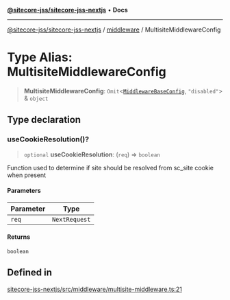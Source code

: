 [**@sitecore-jss/sitecore-jss-nextjs**](../../README.md) • **Docs**

***

[@sitecore-jss/sitecore-jss-nextjs](../../README.md) / [middleware](../README.md) / MultisiteMiddlewareConfig

# Type Alias: MultisiteMiddlewareConfig

> **MultisiteMiddlewareConfig**: `Omit`\<[`MiddlewareBaseConfig`](MiddlewareBaseConfig.md), `"disabled"`\> & `object`

## Type declaration

### useCookieResolution()?

> `optional` **useCookieResolution**: (`req`) => `boolean`

Function used to determine if site should be resolved from sc_site cookie when present

#### Parameters

| Parameter | Type |
| ------ | ------ |
| `req` | `NextRequest` |

#### Returns

`boolean`

## Defined in

[sitecore-jss-nextjs/src/middleware/multisite-middleware.ts:21](https://github.com/Sitecore/jss/blob/20c393219fcc37eebfc5f9ac86576745ab661982/packages/sitecore-jss-nextjs/src/middleware/multisite-middleware.ts#L21)
